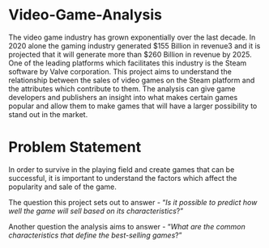 # Video-Game-Analysis
The video game industry has grown exponentially over the last decade. In 2020 alone the gaming industry generated $155 Billion in revenue3 and it is projected that it will generate more than $260 Billion in revenue by 2025. One of the leading platforms which facilitates this industry is the Steam software by Valve corporation. This project aims to understand the relationship between the sales of video games on the Steam platform and the attributes which contribute to them. The analysis can give game developers and publishers an insight into what makes certain games popular and allow them to make games that will have a larger possibility to stand out in the market.

# Problem Statement
In order to survive in the playing field and create games that can be successful, it is important to understand the factors which affect the popularity and sale of the game. 

The question this project sets out to answer - “_Is it possible to predict how well the game will sell based on its characteristics_?”

Another question the analysis aims to answer - “_What are the common characteristics that define the best-selling games_?”

